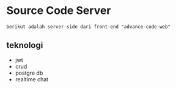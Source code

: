 # Source Code Server

    berikut adalah server-side dari front-end "advance-code-web"

## teknologi

- jwt
- crud
- postgre db
- realtime chat
